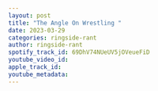 ```yaml
---
layout: post
title: "The Angle On Wrestling "
date: 2023-03-29
categories: ringside-rant
author: ringside-rant
spotify_track_id: 69DhV74NUeUV5jOVeueFiD
youtube_video_id: 
apple_track_id: 
youtube_metadata: 
---
```

